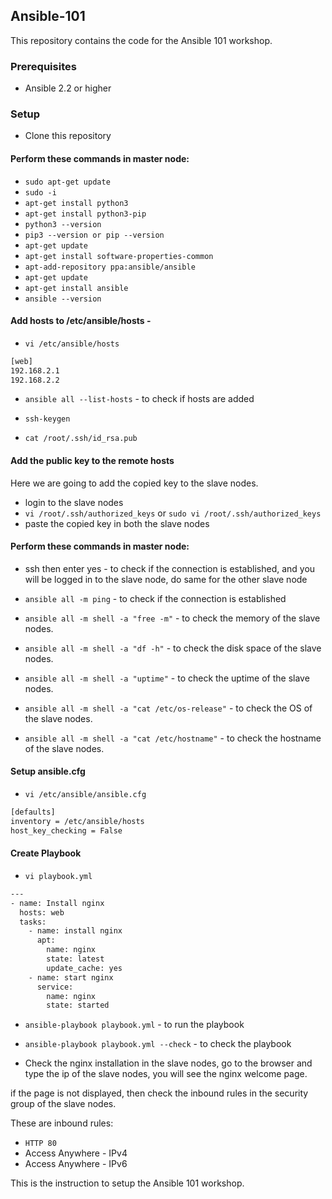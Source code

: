 ## Ansible-101

This repository contains the code for the Ansible 101 workshop.

### Prerequisites

* Ansible 2.2 or higher

### Setup

* Clone this repository

#### Perform these commands in master node:

* `sudo apt-get update`
* `sudo -i`
* `apt-get install python3`
* `apt-get install python3-pip`
* `python3 --version`
* `pip3 --version or pip --version`
* `apt-get update`
* `apt-get install software-properties-common`
* `apt-add-repository ppa:ansible/ansible`
* `apt-get update`
* `apt-get install ansible`
* `ansible --version`

#### Add hosts to /etc/ansible/hosts - 

* `vi /etc/ansible/hosts`

```bash
[web]
192.168.2.1
192.168.2.2
```
* `ansible all --list-hosts` - to check if hosts are added

* `ssh-keygen`
* `cat /root/.ssh/id_rsa.pub`

#### Add the public key to the remote hosts

Here we are going to add the copied key to the slave nodes.

* login to the slave nodes
* `vi /root/.ssh/authorized_keys` or `sudo vi /root/.ssh/authorized_keys`
* paste the copied key in both the slave nodes

#### Perform these commands in master node:

* ssh <ip-of-slave> then enter yes - to check if the connection is established, and you will be logged in to the slave node, do same for the other slave node

* `ansible all -m ping` - to check if the connection is established

* `ansible all -m shell -a "free -m"` - to check the memory of the slave nodes.

* `ansible all -m shell -a "df -h"` - to check the disk space of the slave nodes.

* `ansible all -m shell -a "uptime"` - to check the uptime of the slave nodes.

* `ansible all -m shell -a "cat /etc/os-release"` - to check the OS of the slave nodes.

* `ansible all -m shell -a "cat /etc/hostname"` - to check the hostname of the slave nodes.

#### Setup ansible.cfg

* `vi /etc/ansible/ansible.cfg`

```bash
[defaults]
inventory = /etc/ansible/hosts
host_key_checking = False
```

#### Create Playbook

* `vi playbook.yml`

```bash
---
- name: Install nginx 
  hosts: web  
  tasks:    
    - name: install nginx 
      apt: 
        name: nginx
        state: latest
        update_cache: yes
    - name: start nginx 
      service:
        name: nginx 
        state: started 
```

* `ansible-playbook playbook.yml` - to run the playbook

* `ansible-playbook playbook.yml --check` - to check the playbook

* Check the nginx installation in the slave nodes, go to the browser and type the ip of the slave nodes, you will see the nginx welcome page.

if the page is not displayed, then check the inbound rules in the security group of the slave nodes.

These are inbound rules:

* `HTTP 80`
* Access Anywhere - IPv4
* Access Anywhere - IPv6

This is the instruction to setup the Ansible 101 workshop.


